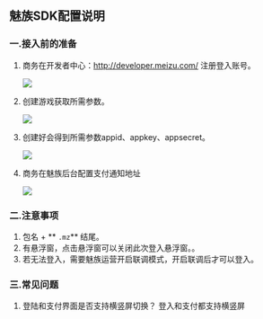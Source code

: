 ## 魅族SDK配置说明

 ###  一.接入前的准备

  1. 商务在开发者中心：http://developer.meizu.com/ 注册登入账号。

      ![](http://docs.mztgame.com/files/assets/img/meizu.png)

  2. 创建游戏获取所需参数。

      ![](http://docs.mztgame.com/files/assets/img/meizuhelper1.png)

  3. 创建好会得到所需参数appid、appkey、appsecret。

      ![](http://docs.mztgame.com/files/assets/img/meizuhelper1.jpg)

  4. 商务在魅族后台配置支付通知地址

      ![](http://docs.mztgame.com/files/assets/img/mi-online3.jpg)


### 二.注意事项

  1.  包名 + ** `.mz`** 结尾。
  2.  有悬浮窗，点击悬浮窗可以关闭此次登入悬浮窗。。
  3.  若无法登入，需要魅族运营开启联调模式，开启联调后才可以登入。

### 三.常见问题

   1. 登陆和支付界面是否支持横竖屏切换？
          登入和支付都支持横竖屏
